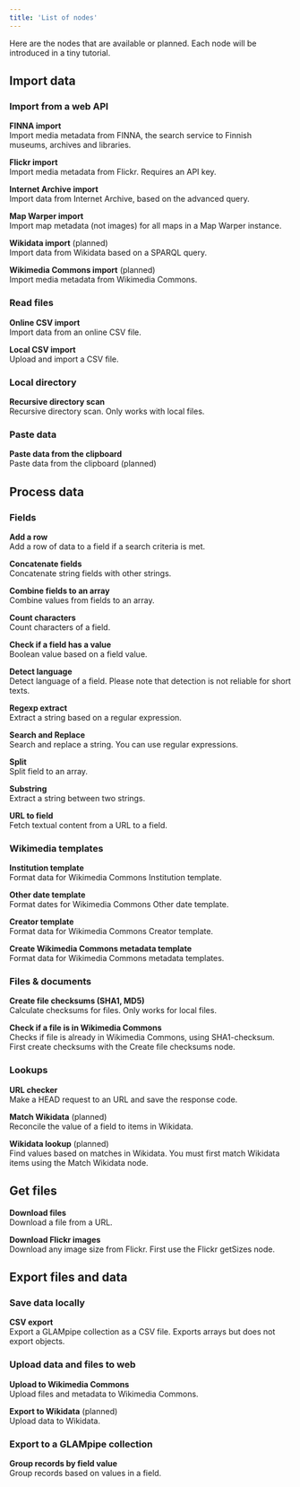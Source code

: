 ```yaml
---
title: 'List of nodes'
---
```


Here are the nodes that are available or planned. Each node will be introduced in a tiny tutorial.

## Import data

### Import from a web API

**FINNA import**  
Import media metadata from FINNA, the search service to Finnish museums, archives and libraries.

**Flickr import**  
Import media metadata from Flickr. Requires an API key.

**Internet Archive import**  
Import data from Internet Archive, based on the advanced query.

**Map Warper import**  
Import map metadata (not images) for all maps in a Map Warper instance.

**Wikidata import** (planned)  
Import data from Wikidata based on a SPARQL query.

**Wikimedia Commons import** (planned)  
Import media metadata from Wikimedia Commons.

### Read files

**Online CSV import**  
Import data from an online CSV file.

**Local CSV import**  
Upload and import a CSV file.

### Local directory

**Recursive directory scan**  
Recursive directory scan. Only works with local files.

### Paste data

**Paste data from the clipboard**  
Paste data from the clipboard (planned)

## Process data

### Fields

**Add a row**  
Add a row of data to a field if a search criteria is met.

**Concatenate fields**  
Concatenate string fields with other strings.

**Combine fields to an array**  
Combine values from fields to an array.

**Count characters**  
Count characters of a field.

**Check if a field has a value**  
Boolean value based on a field value.

**Detect language**  
Detect language of a field. Please note that detection is not reliable for short texts.

**Regexp extract**  
Extract a string based on a regular expression.

**Search and Replace**  
Search and replace a string. You can use regular expressions.

**Split**  
Split field to an array.

**Substring**  
Extract a string between two strings.

**URL to field**  
Fetch textual content from a URL to a field.

### Wikimedia templates

**Institution template**  
Format data for Wikimedia Commons Institution template.

**Other date template**  
Format dates for Wikimedia Commons Other date template.

**Creator template**  
Format data for Wikimedia Commons Creator template.

**Create Wikimedia Commons metadata template**  
Format data for Wikimedia Commons metadata templates.

### Files & documents

**Create file checksums (SHA1, MD5)**  
Calculate checksums for files. Only works for local files.

**Check if a file is in Wikimedia Commons**  
Checks if file is already in Wikimedia Commons, using SHA1-checksum. First create checksums with the Create file checksums node.

### Lookups

**URL checker**  
Make a HEAD request to an URL and save the response code.

**Match Wikidata** (planned)  
Reconcile the value of a field to items in Wikidata.

**Wikidata lookup** (planned)  
Find values based on matches in Wikidata. You must first match Wikidata items using the Match Wikidata node.

## Get files

**Download files**  
Download a file from a URL.

**Download Flickr images**  
Download any image size from Flickr. First use the Flickr getSizes node.

## Export files and data

### Save data locally

**CSV export**  
Export a GLAMpipe collection as a CSV file. Exports arrays but does not export objects.

### Upload data and files to web

**Upload to Wikimedia Commons**  
Upload files and metadata to Wikimedia Commons.

**Export to Wikidata** (planned)  
Upload data to Wikidata.

### Export to a GLAMpipe collection

**Group records by field value**  
Group records based on values in a field.

